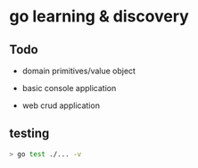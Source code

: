 # go learning & discovery

## Todo

- domain primitives/value object

- basic console application

- web crud application

 ## testing
 ```bash 
 > go test ./... -v
 ```